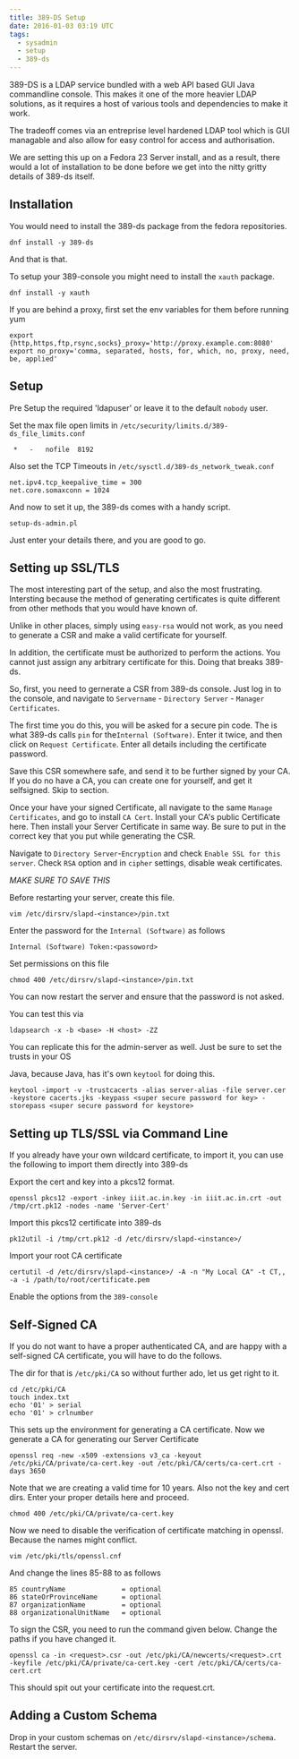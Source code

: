 ```yaml
---
title: 389-DS Setup
date: 2016-01-03 03:19 UTC
tags: 
  - sysadmin
  - setup
  - 389-ds  
---
```


389-DS is a LDAP service bundled with a web API based GUI Java commandline console.
This makes it one of the more heavier LDAP solutions, as it requires a host of various
tools and dependencies to make it work.

The tradeoff comes via an entreprise level hardened LDAP tool which is GUI managable
and also allow for easy control for access and authorisation. 

We are setting this up on a Fedora 23 Server install, and as a result, there would a
lot of installation to be done before we get into the nitty gritty details of 
389-ds itself.


Installation
------------

You would need to install the 389-ds package from the fedora repositories. 

    dnf install -y 389-ds

And that is that.

To setup your 389-console you might need to install the `xauth` package.

    dnf install -y xauth

If you are behind a proxy, first set the env variables for them before running yum

    export {http,https,ftp,rsync,socks}_proxy='http://proxy.example.com:8080'
    export no_proxy='comma, separated, hosts, for, which, no, proxy, need, be, applied'


Setup
-----

Pre Setup the required 'ldapuser' or leave it to the default `nobody` user.

Set the max file open limits in `/etc/security/limits.d/389-ds_file_limits.conf`

     *   -   nofile  8192

Also set the TCP Timeouts in `/etc/sysctl.d/389-ds_network_tweak.conf`

    net.ipv4.tcp_keepalive_time = 300
    net.core.somaxconn = 1024

And now to set it up, the 389-ds comes with a handy script.

    setup-ds-admin.pl

Just enter your details there, and you are good to go. 


Setting up SSL/TLS
------------------

The most interesting part of the setup, and also the most frustrating. Intersting because the method
of generating certificates is quite different from other methods that you would have known of.

Unlike in other places, simply using `easy-rsa` would not work, as you need to generate a CSR and make
a valid certificate for yourself. 

In addition, the certificate must be authorized to perform the actions. You cannot just assign any
arbitrary certificate for this. Doing that breaks 389-ds.

So, first, you need to gernerate a CSR from 389-ds console. Just log in to the console, and navigate to
`Servername` - `Directory Server` - `Manager Certificates`.

The first time you do this, you will be asked for a secure pin code. The is what 389-ds calls `pin` for the`Internal (Software)`. Enter it twice, and then click on `Request Certificate`. Enter all details including
the certificate password.

Save this CSR somewhere safe, and send it to be further signed by your CA. If you do no have a
CA, you can create one for yourself, and get it selfsigned. Skip to section.

Once your have your signed Certificate, all navigate to the same `Manage Certificates`, and go to 
install `CA Cert`. Install your CA's public Certificate here. Then install your Server Certificate in
same way. Be sure to put in the correct key that you put while generating the CSR.

Navigate to `Directory Server`-`Encryption` and check `Enable SSL for this server`. Check `RSA` option
and in `cipher` settings, disable weak certificates.

*MAKE SURE TO SAVE THIS*

Before restarting your server, create this file.

    vim /etc/dirsrv/slapd-<instance>/pin.txt

Enter the password for the `Internal (Software)` as follows

    Internal (Software) Token:<passoword>

Set permissions on this file
    
    chmod 400 /etc/dirsrv/slapd-<instance>/pin.txt

You can now restart the server and ensure that the password is not asked.

You can test this via

    ldapsearch -x -b <base> -H <host> -ZZ

You can replicate this for the admin-server as well. Just be sure to set the trusts in your OS

Java, because Java, has it's own `keytool` for doing this.

    keytool -import -v -trustcacerts -alias server-alias -file server.cer -keystore cacerts.jks -keypass <super secure password for key> -storepass <super secure password for keystore>


Setting up TLS/SSL via Command Line
-----------------------------------

If you already have your own wildcard certificate, to import it, you can use the following
to import them directly into 389-ds

Export the cert and key into a pkcs12 format.

    openssl pkcs12 -export -inkey iiit.ac.in.key -in iiit.ac.in.crt -out /tmp/crt.pk12 -nodes -name 'Server-Cert'

Import this pkcs12 certificate into 389-ds

    pk12util -i /tmp/crt.pk12 -d /etc/dirsrv/slapd-<instance>/

Import your root CA certificate
    
    certutil -d /etc/dirsrv/slapd-<instance>/ -A -n "My Local CA" -t CT,, -a -i /path/to/root/certificate.pem

Enable the options from the `389-console`


Self-Signed CA
--------------

If you do not want to have a proper authenticated CA, and are happy with a self-signed CA certificate,
you will have to do the follows.

The dir for that is `/etc/pki/CA` so without further ado, let us get right to it.

    cd /etc/pki/CA
    touch index.txt
    echo '01' > serial
    echo '01' > crlnumber

This sets up the environment for generating a CA certificate. Now we generate a CA for generating
our Server Certificate

    openssl req -new -x509 -extensions v3_ca -keyout /etc/pki/CA/private/ca-cert.key -out /etc/pki/CA/certs/ca-cert.crt -days 3650

Note that we are creating a valid time for 10 years. Also not the key and cert dirs.
Enter your proper details here and proceed. 

    chmod 400 /etc/pki/CA/private/ca-cert.key

Now we need to disable the verification of certificate matching in openssl. Because the names might 
conflict. 

    vim /etc/pki/tls/openssl.cnf

And change the lines 85-88 to as follows

    85 countryName              = optional
    86 stateOrProvinceName      = optional
    87 organizationName         = optional
    88 organizationalUnitName   = optional

To sign the CSR, you need to run the command given below. Change the paths if you have changed it.

    openssl ca -in <request>.csr -out /etc/pki/CA/newcerts/<request>.crt  -keyfile /etc/pki/CA/private/ca-cert.key -cert /etc/pki/CA/certs/ca-cert.crt 

This should spit out your certificate into the request.crt.


Adding a Custom Schema
----------------------

Drop in your custom schemas on `/etc/dirsrv/slapd-<instance>/schema`.
Restart the server.
